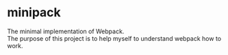 # minipack

The minimal implementation of Webpack.          
The purpose of this project is to help myself to understand webpack how to work.          
